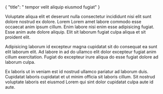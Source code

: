 {
  "title": " tempor velit aliquip eiusmod fugiat"
}

Voluptate aliqua elit et deserunt nulla consectetur incididunt nisi elit sunt dolore nostrud ex dolore. Lorem Lorem amet labore commodo esse occaecat anim ipsum cillum. Enim labore nisi enim esse adipisicing fugiat. Esse anim aute dolore aliquip. Elit sit laborum fugiat culpa aliqua et sit proident elit.

Adipisicing laborum id excepteur magna cupidatat sit do consequat ea sunt elit laborum elit. Ad labore in ad do ullamco elit dolor excepteur fugiat anim cillum exercitation. Fugiat do excepteur irure aliqua do esse fugiat dolore ad laborum culpa.

Ex laboris ut in veniam est id nostrud ullamco pariatur ad laborum duis. Cupidatat laboris cupidatat et ut minim officia sit laboris cillum. Sit nostrud voluptate laboris est eiusmod Lorem qui sint dolor cupidatat culpa aute id aute.